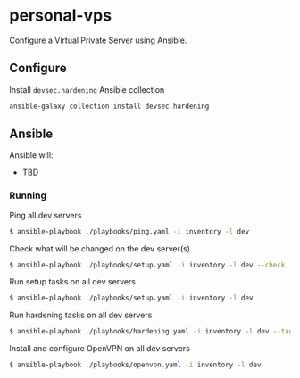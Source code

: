 # personal-vps

Configure a Virtual Private Server using Ansible.

## Configure

Install `devsec.hardening` Ansible collection

```bash
ansible-galaxy collection install devsec.hardening
```

## Ansible

Ansible will:

- TBD

### Running

Ping all dev servers

```sh
$ ansible-playbook ./playbooks/ping.yaml -i inventory -l dev
```

Check what will be changed on the dev server(s)

```sh
$ ansible-playbook ./playbooks/setup.yaml -i inventory -l dev --check
```

Run setup tasks on all dev servers

```sh
$ ansible-playbook ./playbooks/setup.yaml -i inventory -l dev
```

Run hardening tasks on all dev servers

```sh
$ ansible-playbook ./playbooks/hardening.yaml -i inventory -l dev --tags="yum"
```

Install and configure OpenVPN on all dev servers

```sh
$ ansible-playbook ./playbooks/openvpn.yaml -i inventory -l dev
```
